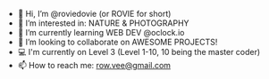 - 👋 Hi, I’m @roviedovie (or ROVIE for short)
- 👀 I’m interested in: NATURE & PHOTOGRAPHY
- 🌱 I’m currently learning WEB DEV @oclock.io
- 💞️ I’m looking to collaborate on AWESOME PROJECTS!
- 💻 I'm currently on Level 3 (Level 1-10, 10 being the master coder)
- 📫 How to reach me: row.vee@gmail.com

<!---
roviedovie/roviedovie is a ✨ special ✨ repository because its `README.md` (this file) appears on your GitHub profile.
You can click the Preview link to take a look at your changes.
--->
